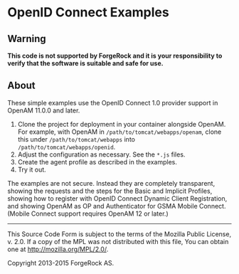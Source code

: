 # OpenID Connect Examples

## Warning
**This code is not supported by ForgeRock and it is your responsibility to verify that the software is suitable and safe for use.**

## About

These simple examples use the OpenID Connect 1.0 provider support in
OpenAM 11.0.0 and later.

1.   Clone the project for deployment in your container alongside OpenAM.
     For example, with OpenAM in `/path/to/tomcat/webapps/openam`,
     clone this under `/path/to/tomcat/webapps`
     into `/path/to/tomcat/webapps/openid`.
2.   Adjust the configuration as necessary.
     See the `*.js` files.
3.   Create the agent profile as described in the examples.
4.   Try it out.

The examples are not secure. Instead they are completely transparent,
showing the requests and the steps for the Basic and Implicit Profiles,
showing how to register with OpenID Connect Dynamic Client Registration,
and showing OpenAM as OP and Authenticator for GSMA Mobile Connect.
(Mobile Connect support requires OpenAM 12 or later.)

* * *
This Source Code Form is subject to the terms of the Mozilla Public
License, v. 2.0. If a copy of the MPL was not distributed with this
file, You can obtain one at http://mozilla.org/MPL/2.0/.

Copyright 2013-2015 ForgeRock AS.
